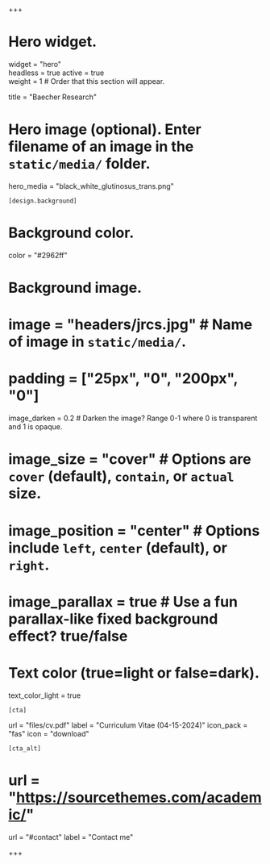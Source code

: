 +++
# Hero widget.
widget = "hero"  
headless = true 
active = true  
weight = 1  # Order that this section will appear.

title = "Baecher Research"

# Hero image (optional). Enter filename of an image in the `static/media/` folder.
hero_media = "black_white_glutinosus_trans.png"

    [design.background]
    
  # Background color.
  color = "#2962ff"
  
  # Background image.
  # image = "headers/jrcs.jpg"  # Name of image in `static/media/`.
  # padding = ["25px", "0", "200px", "0"]
  image_darken = 0.2  # Darken the image? Range 0-1 where 0 is transparent and 1 is opaque.
  # image_size = "cover"  #  Options are `cover` (default), `contain`, or `actual` size.
  # image_position = "center"  # Options include `left`, `center` (default), or `right`.
  # image_parallax = true  # Use a fun parallax-like fixed background effect? true/false
  
  # Text color (true=light or false=dark).
  text_color_light = true
  
    [cta]
  url = "files/cv.pdf"
  label = "Curriculum Vitae (04-15-2024)"
  icon_pack = "fas"
  icon = "download"
  
    [cta_alt]
  # url = "https://sourcethemes.com/academic/"
  url = "#contact"
  label = "Contact me"

+++

